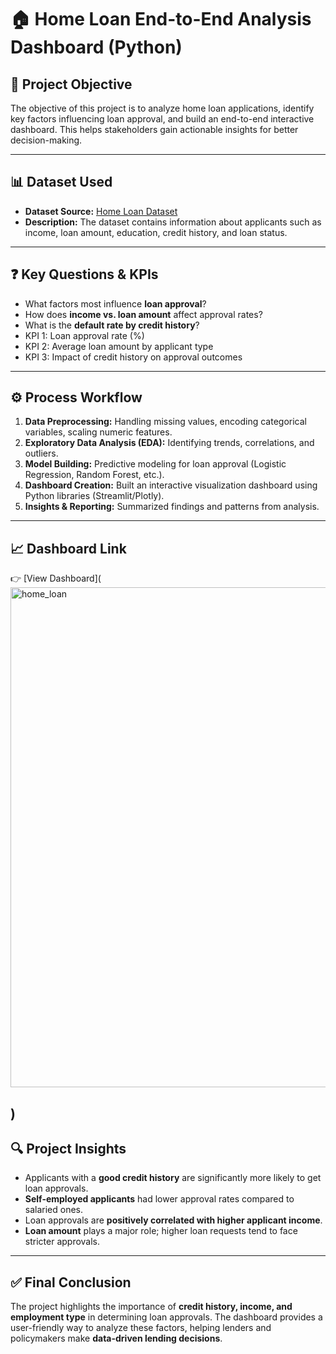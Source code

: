# 🏠 Home Loan End-to-End Analysis Dashboard (Python)

## 📌 Project Objective

The objective of this project is to analyze home loan applications, identify key factors influencing loan approval, and build an end-to-end interactive dashboard. This helps stakeholders gain actionable insights for better decision-making.

---

## 📊 Dataset Used

* **Dataset Source:** [Home Loan Dataset](https://github.com/Debabrataswain3/Home-Loan-End-to-End-Analysis-Dashboard-Using-Python-/blob/main/Home_Loan_Data.csv)
* **Description:** The dataset contains information about applicants such as income, loan amount, education, credit history, and loan status.

---

## ❓ Key Questions & KPIs

* What factors most influence **loan approval**?
* How does **income vs. loan amount** affect approval rates?
* What is the **default rate by credit history**?
* KPI 1: Loan approval rate (%)
* KPI 2: Average loan amount by applicant type
* KPI 3: Impact of credit history on approval outcomes

---

## ⚙️ Process Workflow

1. **Data Preprocessing:** Handling missing values, encoding categorical variables, scaling numeric features.
2. **Exploratory Data Analysis (EDA):** Identifying trends, correlations, and outliers.
3. **Model Building:** Predictive modeling for loan approval (Logistic Regression, Random Forest, etc.).
4. **Dashboard Creation:** Built an interactive visualization dashboard using Python libraries (Streamlit/Plotly).
5. **Insights & Reporting:** Summarized findings and patterns from analysis.

---

## 📈 Dashboard Link

👉 [View Dashboard](<img width="1200" height="800" alt="home_loan" src="https://github.com/user-attachments/assets/404b818b-ebb5-4349-a457-d6cf65a07957" />

) 
---

## 🔍 Project Insights

* Applicants with a **good credit history** are significantly more likely to get loan approvals.
* **Self-employed applicants** had lower approval rates compared to salaried ones.
* Loan approvals are **positively correlated with higher applicant income**.
* **Loan amount** plays a major role; higher loan requests tend to face stricter approvals.

---

## ✅ Final Conclusion

The project highlights the importance of **credit history, income, and employment type** in determining loan approvals. The dashboard provides a user-friendly way to analyze these factors, helping lenders and policymakers make **data-driven lending decisions**.
